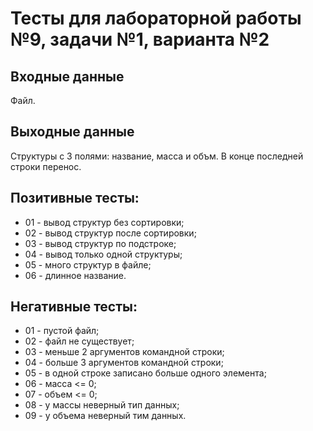 # Тесты для лабораторной работы №9, задачи №1, варианта №2

## Входные данные
Файл.

## Выходные данные
Структуры с 3 полями: название, масса и объм. В конце последней строки перенос.

## Позитивные тесты:
 - 01 - вывод структур без сортировки;
 - 02 - вывод структур после сортировки;
 - 03 - вывод структур по подстроке;
 - 04 - вывод только одной структуры;
 - 05 - много структур в файле;
 - 06 - длинное название.

## Негативные тесты:
 - 01 - пустой файл;
 - 02 - файл не существует;
 - 03 - меньше 2 аргументов командной строки;
 - 04 - больше 3 аргументов командной строки;
 - 05 - в одной строке записано больше одного элемента;
 - 06 - масса <= 0;
 - 07 - объем <= 0;
 - 08 - у массы неверный тип данных;
 - 09 - у объема неверный тим данных.

